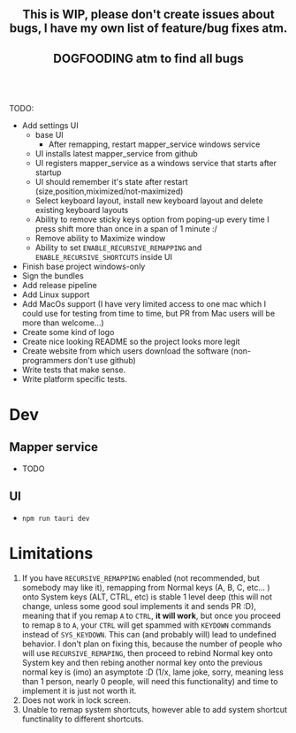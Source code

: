 ## <p style="text-align: center;">This is WIP, please don't create issues about bugs, I have my own list of feature/bug fixes atm.</p>

## <p style="text-align: center;">DOGFOODING atm to find all bugs</p>

<br/>
<br/>

TODO:

- Add settings UI
  - base UI
    - After remapping, restart mapper_service windows service
  - UI installs latest mapper_service from github
  - UI registers mapper_service as a windows service that starts after startup
  - UI should remember it's state after restart (size,position,miximized/not-maximized)
  - Select keyboard layout, install new keyboard layout and delete existing keyboard layouts
  - Ability to remove sticky keys option from poping-up every time I press shift more than once in a span of 1 minute :/
  - Remove ability to Maximize window
  - Ability to set `ENABLE_RECURSIVE_REMAPPING` and `ENABLE_RECURSIVE_SHORTCUTS` inside UI
- Finish base project windows-only
- Sign the bundles
- Add release pipeline
- Add Linux support
- Add MacOs support (I have very limited access to one mac which I could use for testing from time to time, but PR from Mac users will be more than welcome...)
- Create some kind of logo
- Create nice looking README so the project looks more legit
- Create website from which users download the software (non-programmers don't use github)
- Write tests that make sense.
- Write platform specific tests.

# Dev

## Mapper service

- TODO

## UI

- `npm run tauri dev`

# Limitations

1. If you have `RECURSIVE_REMAPPING` enabled (not recommended, but somebody may like it), remapping from Normal keys (A, B, C, etc... ) onto
   System keys (ALT, CTRL, etc) is stable 1 level deep (this will not change, unless some good soul implements it and sends PR :D),
   meaning that if you remap `A` to `CTRL`, **it will work**, but once you proceed to remap `B` to `A`, your `CTRL` will
   get spammed with `KEYDOWN` commands instead of `SYS_KEYDOWN`. This can (and probably will) lead to undefined behavior. I don't plan on
   fixing this, because the number of people who will use `RECURSIVE_REMAPING`, then proceed to rebind Normal key onto System key and then
   rebing another normal key onto the previous normal key is (imo) an asymptote :D (1/x, lame joke, sorry, meaning less than 1 person, nearly 0 people, will need this functionality) and time to implement it is just not worth it.
2. Does not work in lock screen.
3. Unable to remap system shortcuts, however able to add system shortcut functinality to different shortcuts.
